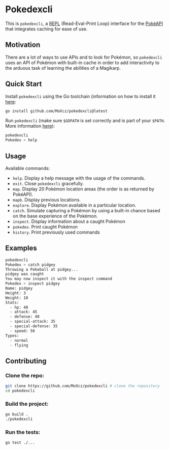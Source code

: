 # Pokedexcli

This is `pokedexcli`, a [REPL](https://en.wikipedia.org/wiki/Read%E2%80%93eval%E2%80%93print_loop) (Read-Eval-Print Loop) interface for the [PokéAPI](https://pokeapi.co/) that integrates caching for ease of use.

## Motivation

There are a lot of ways to use APIs and to look for Pokémon, so `pokedexcli` uses an API of Pokémon with built-in cache in order to add interactivity to the arduous task of learning the abilities of a Magikarp.

## Quick Start

Install `pokedexcli` using the Go toolchain (information on how to install it [here](https://go.dev/doc/install):

```sh
go install github.com/MoXcz/pokedexcli@latest
```

Run `pokedexcli` (make sure `$GOPATH` is set correctly and is part of your `$PATH`. More information [here](https://go.dev/wiki/SettingGOPATH)):

```sh
pokedexcli
Pokedex > help
```

## Usage

Available commands:
- `help`. Display a help message with the usage of the commands.
- `exit`. Close `pokedexcli` gracefully.
- `map`. Display 20 Pokémon location areas (the order is as returned by PokéAPI).
- `mapb`. Display previous locations.
- `explore`. Display Pokémon available in a particular location.
- `catch`. Simulate capturing a Pokémon by using a built-in chance based on the base experience of the Pokémon.
- `inspect`. Display information about a caught Pokémon
- `pokedex`. Print caught Pokémon
- `history`. Print previously used commands

## Examples
```sh
pokedexcli
Pokedex > catch pidgey
Throwing a Pokeball at pidgey...
pidgey was caught
You may now inspect it with the inspect command
Pokedex > inspect pidgey
Name: pidgey
Height: 3
Weight: 18
Stats:
  - hp: 40
  - attack: 45
  - defense: 40
  - special-attack: 35
  - special-defense: 35
  - speed: 56
Types:
  - normal
  - flying
```

## Contributing

### Clone the repo:

```sh
git clone https://github.com/MoXcz/pokedexcli # clone the repository
cd pokedexcli
```

### Build the project:

```sh
go build .
./pokedexcli
```

### Run the tests:

```sh
go test ./...
```
